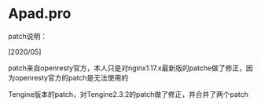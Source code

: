 # Apad.pro

patch说明：

[2020/05]

patch来自openresty官方，本人只是对nginx1.17.x最新版的patche做了修正，因为openresty官方的patch是无法使用的

Tengine版本的patch，对Tengine2.3.2的patch做了修正，并合并了两个patch
